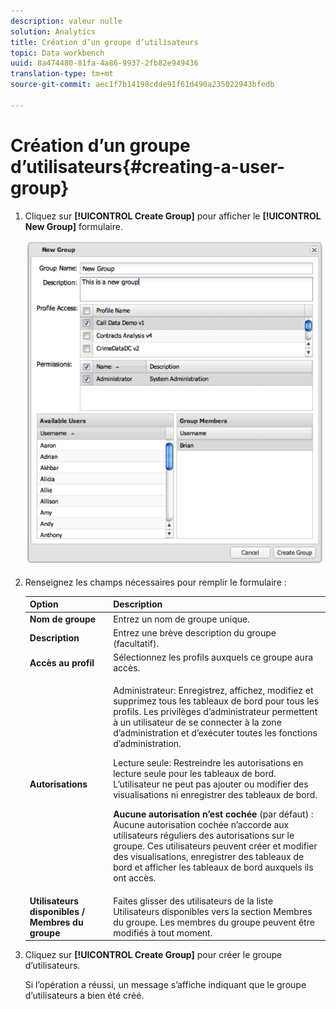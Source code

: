 ```yaml
---
description: valeur nulle
solution: Analytics
title: Création d’un groupe d’utilisateurs
topic: Data workbench
uuid: 8a474480-81fa-4a86-9937-2fb82e949436
translation-type: tm+mt
source-git-commit: aec1f7b14198cdde91f61d490a235022943bfedb

---
```



# Création d’un groupe d’utilisateurs{#creating-a-user-group}

1. Cliquez sur **[!UICONTROL Create Group]** pour afficher le **[!UICONTROL New Group]** formulaire.

   ![](assets/create_user_group.png)

1. Renseignez les champs nécessaires pour remplir le formulaire :

   <table id="choicetable_3AE53AAC8A07471394EA993917B6AE33"> 
    <thead class="chhead sthead"> 
    <th class="choptionhd"> Option</th> 
    <th class="chdeschd"> Description</th> 
    </thead> 
    <tr class="chrow strow"> 
    <td class="choption"><strong>Nom de groupe</strong></td> 
    <td class="chdesc stentry"> Entrez un nom de groupe unique.</td> 
    </tr> 
    <tr class="chrow strow"> 
    <td class="choption"><strong>Description</strong></td> 
    <td class="chdesc stentry"> Entrez une brève description du groupe (facultatif).</td> 
    </tr> 
    <tr class="chrow strow"> 
    <td class="choption"><strong>Accès au profil</strong></td> 
    <td class="chdesc stentry"> Sélectionnez les profils auxquels ce groupe aura accès.</td> 
    </tr> 
    <tr class="chrow strow"> 
    <td class="choption"><strong>Autorisations</strong></td> 
    <td class="chdesc stentry"> <p> <span class="uicontrol"> Administrateur</span>: Enregistrez, affichez, modifiez et supprimez tous les tableaux de bord pour tous les profils. Les privilèges d’administrateur permettent à un utilisateur de se connecter à la zone d’administration et d’exécuter toutes les fonctions d’administration. </p> <p> <span class="uicontrol"> Lecture seule</span>: Restreindre les autorisations en lecture seule pour les tableaux de bord. L’utilisateur ne peut pas ajouter ou modifier des visualisations ni enregistrer des tableaux de bord. </p> <p> <b>Aucune autorisation n’est cochée </b>(par défaut) : Aucune autorisation cochée n’accorde aux utilisateurs réguliers des autorisations sur le groupe. Ces utilisateurs peuvent créer et modifier des visualisations, enregistrer des tableaux de bord et afficher les tableaux de bord auxquels ils ont accès. </p> </td> 
    </tr> 
    <tr class="chrow strow"> 
    <td class="choption"><strong>Utilisateurs disponibles / Membres du groupe</strong></td> 
    <td class="chdesc stentry">Faites glisser des utilisateurs de la liste Utilisateurs <span class="uicontrol"></span> disponibles vers la <span class="uicontrol"> section Membres du </span>groupe. Les membres du groupe peuvent être modifiés à tout moment. </td> 
    </tr> 
    </table>

1. Cliquez sur **[!UICONTROL Create Group]** pour créer le groupe d’utilisateurs.

   Si l’opération a réussi, un message s’affiche indiquant que le groupe d’utilisateurs a bien été créé.
